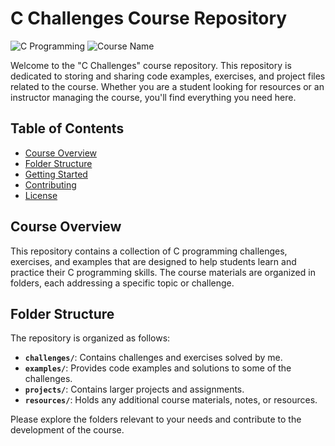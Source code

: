 # C Challenges Course Repository

![C Programming](https://img.shields.io/badge/Language-C-brightgreen)
![Course Name](https://img.shields.io/badge/Course-C%20Challenges-blue)

Welcome to the "C Challenges" course repository. This repository is dedicated to storing and sharing code examples, exercises, and project files related to the course. Whether you are a student looking for resources or an instructor managing the course, you'll find everything you need here.

## Table of Contents

- [Course Overview](#course-overview)
- [Folder Structure](#folder-structure)
- [Getting Started](#getting-started)
- [Contributing](#contributing)
- [License](#license)

## Course Overview

This repository contains a collection of C programming challenges, exercises, and examples that are designed to help students learn and practice their C programming skills. The course materials are organized in folders, each addressing a specific topic or challenge.

## Folder Structure

The repository is organized as follows:

- **`challenges/`**: Contains challenges and exercises solved by me.
- **`examples/`**: Provides code examples and solutions to some of the challenges.
- **`projects/`**: Contains larger projects and assignments.
- **`resources/`**: Holds any additional course materials, notes, or resources.

Please explore the folders relevant to your needs and contribute to the development of the course.
